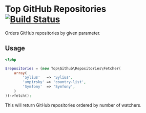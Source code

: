# Top GitHub Repositories [![Build Status](https://travis-ci.org/umpirsky/top-github-repositories.png?branch=master)](https://travis-ci.org/umpirsky/top-github-repositories)

Orders GitHub repositories by given parameter.

## Usage

```php
<?php

$repositories = (new Top\Github\Repositories\Fetcher(
    array(
        'Sylius'   => 'Sylius',
        'umpirsky' => 'country-list',
        'Symfony'  => 'Symfony',
    )
))->fetch();
```

This will return GitHub repositories ordered by number of watchers.
